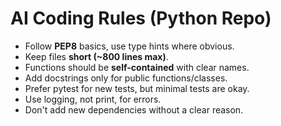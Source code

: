 # AI Coding Rules (Python Repo)

- Follow **PEP8** basics, use type hints where obvious.
- Keep files **short (~800 lines max)**.
- Functions should be **self-contained** with clear names.
- Add docstrings only for public functions/classes.
- Prefer pytest for new tests, but minimal tests are okay.
- Use logging, not print, for errors.
- Don't add new dependencies without a clear reason.
